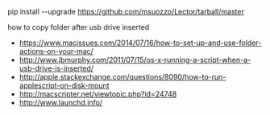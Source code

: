 pip install --upgrade https://github.com/msuozzo/Lector/tarball/master


how to copy folder after usb drive inserted
- https://www.macissues.com/2014/07/16/how-to-set-up-and-use-folder-actions-on-your-mac/
- http://www.jbmurphy.com/2011/07/15/os-x-running-a-script-when-a-usb-drive-is-inserted/
- http://apple.stackexchange.com/questions/8090/how-to-run-applescript-on-disk-mount
- http://macscripter.net/viewtopic.php?id=24748
- http://www.launchd.info/